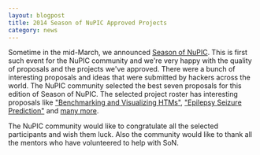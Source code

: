 ```yaml
---
layout: blogpost
title: 2014 Season of NuPIC Approved Projects
category: news
---
```


Sometime in the mid-March, we announced [Season of NuPIC](http://numenta.org/son/). This is first such event for the NuPIC community and we're very happy with the quality of proposals and the projects we've approved. There were a bunch of interesting proposals and ideas that were submitted by hackers across the world. The NuPIC community selected the best seven proposals for this edition of Season of NuPIC. The selected project roster has interesting proposals like ["Benchmarking and Visualizing HTMs"](https://github.com/numenta/nupic/wiki/SoN-2014-Projects#benchmarking-and-visualizing-htms), ["Epilepsy Seizure Prediction"](https://github.com/numenta/nupic/wiki/SoN-2014-Projects#epilepsy-seizure-prediction) and [many more](https://github.com/numenta/nupic/wiki/SoN-2014-Projects).


The NuPIC community would like to congratulate all the selected participants and wish them luck. Also the community would like to thank all the mentors who have volunteered to help with SoN.
